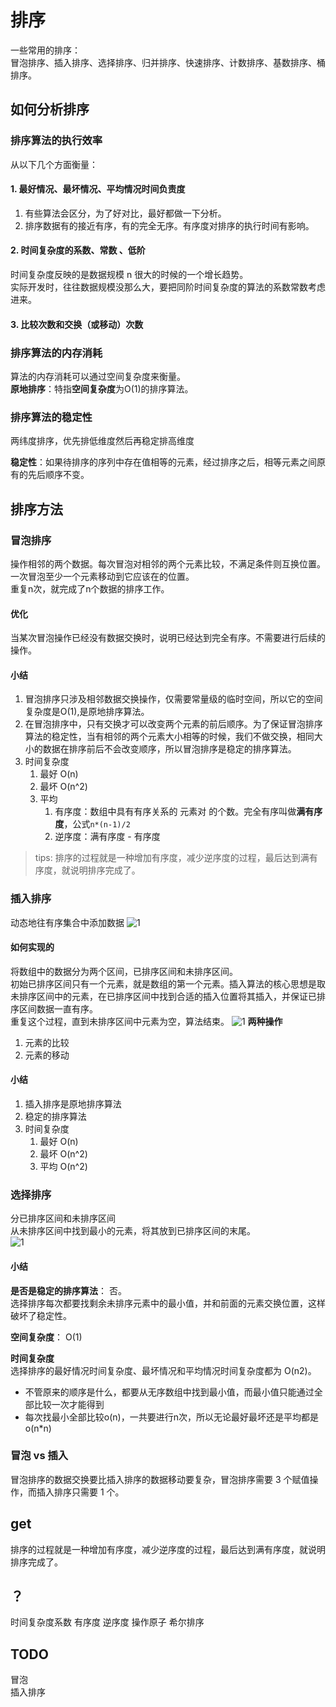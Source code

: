 # 排序

一些常用的排序：  
冒泡排序、插入排序、选择排序、归并排序、快速排序、计数排序、基数排序、桶排序。  

## 如何分析排序

### 排序算法的执行效率

从以下几个方面衡量：  

#### 1. 最好情况、最坏情况、平均情况时间负责度

1. 有些算法会区分，为了好对比，最好都做一下分析。
2. 排序数据有的接近有序，有的完全无序。有序度对排序的执行时间有影响。

#### 2. 时间复杂度的系数、常数 、低阶

时间复杂度反映的是数据规模 n 很大的时候的一个增长趋势。  
实际开发时，往往数据规模没那么大，要把同阶时间复杂度的算法的系数常数考虑进来。

#### 3. 比较次数和交换（或移动）次数

### 排序算法的内存消耗

算法的内存消耗可以通过空间复杂度来衡量。  
**原地排序**：特指**空间复杂度**为O(1)的排序算法。

### 排序算法的稳定性

两纬度排序，优先排低维度然后再稳定排高维度

**稳定性**：如果待排序的序列中存在值相等的元素，经过排序之后，相等元素之间原有的先后顺序不变。  

## 排序方法

### 冒泡排序

操作相邻的两个数据。每次冒泡对相邻的两个元素比较，不满足条件则互换位置。  
一次冒泡至少一个元素移动到它应该在的位置。  
重复n次，就完成了n个数据的排序工作。  

#### 优化

当某次冒泡操作已经没有数据交换时，说明已经达到完全有序。不需要进行后续的操作。  

#### 小结

1. 冒泡排序只涉及相邻数据交换操作，仅需要常量级的临时空间，所以它的空间复杂度是O(1),是原地排序算法。
2. 在冒泡排序中，只有交换才可以改变两个元素的前后顺序。为了保证冒泡排序算法的稳定性，当有相邻的两个元素大小相等的时候，我们不做交换，相同大小的数据在排序前后不会改变顺序，所以冒泡排序是稳定的排序算法。
3. 时间复杂度
   1. 最好 O(n)
   2. 最坏 O(n^2)
   3. 平均
      1. 有序度：数组中具有有序关系的 元素对 的个数。完全有序叫做**满有序度**，公式`n*(n-1)/2`
      2. 逆序度：满有序度 - 有序度

> tips: 排序的过程就是一种增加有序度，减少逆序度的过程，最后达到满有序度，就说明排序完成了。
>

### 插入排序

动态地往有序集合中添加数据
![1](https://static001.geekbang.org/resource/image/7b/a6/7b257e179787c633d2bd171a764171a6.jpg?wh=1142*699)

#### 如何实现的

将数组中的数据分为两个区间，已排序区间和未排序区间。  
初始已排序区间只有一个元素，就是数组的第一个元素。插入算法的核心思想是取未排序区间中的元素，在已排序区间中找到合适的插入位置将其插入，并保证已排序区间数据一直有序。  
重复这个过程，直到未排序区间中元素为空，算法结束。
![1](https://static001.geekbang.org/resource/image/b6/e1/b60f61ec487358ac037bf2b6974d2de1.jpg?wh=1142*699)
**两种操作**  

1. 元素的比较
2. 元素的移动

#### 小结

1. 插入排序是原地排序算法
2. 稳定的排序算法
3. 时间复杂度
   1. 最好 O(n)
   2. 最坏 O(n^2)
   3. 平均 O(n^2)

### 选择排序

分已排序区间和未排序区间  
从未排序区间中找到最小的元素，将其放到已排序区间的末尾。  
![1](https://static001.geekbang.org/resource/image/32/1d/32371475a0b08f0db9861d102474181d.jpg?wh=1142*856)

#### 小结

**是否是稳定的排序算法**： 否。  
选择排序每次都要找剩余未排序元素中的最小值，并和前面的元素交换位置，这样破坏了稳定性。  

**空间复杂度**： O(1)  

**时间复杂度**  
选择排序的最好情况时间复杂度、最坏情况和平均情况时间复杂度都为 O(n2)。  

- 不管原来的顺序是什么，都要从无序数组中找到最小值，而最小值只能通过全部比较一次才能得到  
- 每次找最小全部比较o(n)，一共要进行n次，所以无论最好最坏还是平均都是o(n*n)

### 冒泡 vs 插入

冒泡排序的数据交换要比插入排序的数据移动要复杂，冒泡排序需要 3 个赋值操作，而插入排序只需要 1 个。

## get

排序的过程就是一种增加有序度，减少逆序度的过程，最后达到满有序度，就说明排序完成了。

## ？

时间复杂度系数
有序度 逆序度
操作原子
希尔排序

## TODO

冒泡  
插入排序
